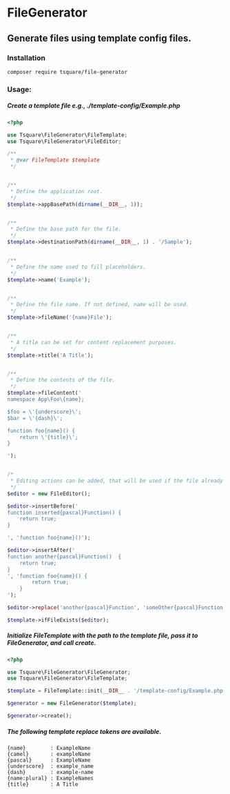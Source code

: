 # FileGenerator

## Generate files using template config files.

### Installation
`composer require tsquare/file-generator`

### Usage:

##### Create a template file e.g., ./template-config/Example.php
```php
<?php

use Tsquare\FileGenerator\FileTemplate;
use Tsquare\FileGenerator\FileEditor;

/**
 * @var FileTemplate $template
 */


/**
 * Define the application root.
 */
$template->appBasePath(dirname(__DIR__, 1));


/**
 * Define the base path for the file.
 */
$template->destinationPath(dirname(__DIR__, 1) . '/Sample');


/**
 * Define the name used to fill placeholders.
 */
$template->name('Example');


/**
 * Define the file name. If not defined, name will be used.
 */
$template->fileName('{name}File');


/**
 * A title can be set for content replacement purposes.
 */
$template->title('A Title');


/**
 * Define the contents of the file.
 */
$template->fileContent('
namespace App\Foo\{name};

$foo = \'{underscore}\';
$bar = \'{dash}\';

function foo{name}() {
    return \'{title}\';
}

');


/*
 * Editing actions can be added, that will be used if the file already exists.
 */
$editor = new FileEditor();

$editor->insertBefore('
function inserted{pascal}Function() {
    return true;
}

', 'function foo{name}()');

$editor->insertAfter('
function another{pascal}Function()  {
    return true;
}
', 'function foo{name}() {
        return true;
    }
');

$editor->replace('another{pascal}Function', 'someOther{pascal}Function');

$template->ifFileExists($editor);
```

##### Initialize FileTemplate with the path to the template file, pass it to FileGenerator, and call create.
```php
<?php

use Tsquare\FileGenerator\FileGenerator;
use Tsquare\FileGenerator\FileTemplate;

$template = FileTemplate::init(__DIR__ . '/template-config/Example.php');

$generator = new FileGenerator($template);

$generator->create();
```

##### The following template replace tokens are available.
```
{name}        : ExampleName
{camel}       : exampleName
{pascal}      : ExampleName
{underscore}  : example_name
{dash}        : example-name
{name:plural} : ExampleNames
{title}       : A Title
```
